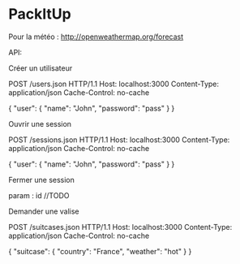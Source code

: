 PackItUp
========

Pour la météo : http://openweathermap.org/forecast

API:

Créer un utilisateur

POST /users.json HTTP/1.1
Host: localhost:3000
Content-Type: application/json
Cache-Control: no-cache

{ "user": { "name": "John", "password": "pass" } }

Ouvrir une session

POST /sessions.json HTTP/1.1
Host: localhost:3000
Content-Type: application/json
Cache-Control: no-cache

{ "user": { "name": "John", "password": "pass" } }

Fermer une session

param : id
//TODO

Demander une valise

POST /suitcases.json HTTP/1.1
Host: localhost:3000
Content-Type: application/json
Cache-Control: no-cache

{ "suitcase": { "country": "France", "weather": "hot" } }
